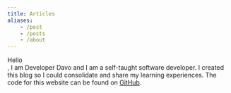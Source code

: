 ```yaml
---
title: Articles
aliases:
    - /post
    - /posts
    - /about
---
```

<div class="tempRed">Hello</div>, I am Developer Davo and I am a self-taught software developer. 
I created this blog so I could consolidate and share my learning experiences.
The code for this website can be found 
on <a href="https://github.com/DeveloperDavo/learnitmyway" target="_blank">GitHub</a>.